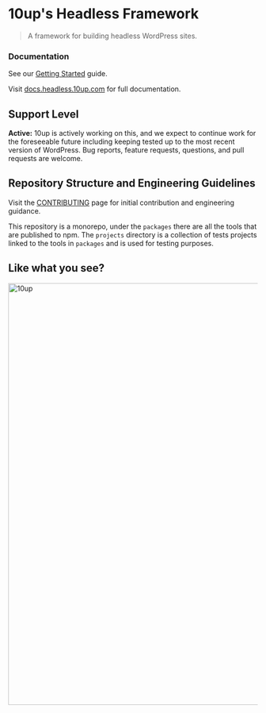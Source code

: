 
# 10up's Headless Framework

> A framework for building headless WordPress sites.

### Documentation

See our [Getting Started](http://docs.headless.10up.com/pages/getting-started.html) guide.

Visit [docs.headless.10up.com](https://docs.headless.10up.com) for full documentation.


## Support Level

**Active:** 10up is actively working on this, and we expect to continue work for the foreseeable future including keeping tested up to the most recent version of WordPress.  Bug reports, feature requests, questions, and pull requests are welcome.

## Repository Structure and Engineering Guidelines
Visit the [CONTRIBUTING](/CONTRIBUTING.md) page for initial contribution and engineering guidance.

This repository is a monorepo, under the `packages` there are all the tools that are published to npm. The `projects` directory is a collection of tests projects linked to the tools in `packages` and is used for testing purposes.

## Like what you see?

<a href="http://10up.com/contact/"><img src="https://10up.com/uploads/2016/10/10up-Github-Banner.png" width="850" alt="10up"></a>
